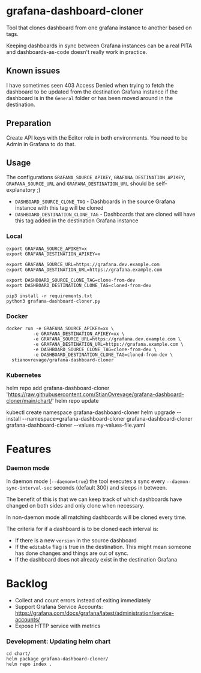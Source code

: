 # grafana-dashboard-cloner
Tool that clones dashboard from one grafana instance to another based on tags.

Keeping dashboards in sync between Grafana instances can be a real PITA and dashboards-as-code
doesn't really work in practice.


## Known issues

I have sometimes seen 403 Access Denied when trying to fetch the dashboard to be updated from the destination Grafana
instance if the dashboard is in the `General` folder or has been moved around in the destination.

## Preparation

Create API keys with the Editor role in both environments. You need to be Admin in Grafana to do that.

## Usage

The configurations `GRAFANA_SOURCE_APIKEY`, `GRAFANA_DESTINATION_APIKEY`, `GRAFANA_SOURCE_URL` and `GRAFANA_DESTINATION_URL` should be self-explanatory ;)

- `DASHBOARD_SOURCE_CLONE_TAG` - Dashboards in the source Grafana instance with this tag will be cloned
- `DASHBOARD_DESTINATION_CLONE_TAG` - Dashboards that are cloned will have this tag added in the destination Grafana instance

### Local

    export GRAFANA_SOURCE_APIKEY=x
    export GRAFANA_DESTINATION_APIKEY=x

    export GRAFANA_SOURCE_URL=https://grafana.dev.example.com
    export GRAFANA_DESTINATION_URL=https://grafana.example.com

    export DASHBOARD_SOURCE_CLONE_TAG=clone-from-dev
    export DASHBOARD_DESTINATION_CLONE_TAG=cloned-from-dev

    pip3 install -r requirements.txt
    python3 grafana-dashboard-cloner.py

### Docker

    docker run -e GRAFANA_SOURCE_APIKEY=xx \
              -e GRAFANA_DESTINATION_APIKEY=xx \
              -e GRAFANA_SOURCE_URL=https://grafana.dev.example.com \
              -e GRAFANA_DESTINATION_URL=https://grafana.example.com \
              -e DASHBOARD_SOURCE_CLONE_TAG=clone-from-dev \
              -e DASHBOARD_DESTINATION_CLONE_TAG=cloned-from-dev \
      stianovrevage/grafana-dashboard-cloner

### Kubernetes

  helm repo add grafana-dashboard-cloner 'https://raw.githubusercontent.com/StianOvrevage/grafana-dashboard-cloner/main/chart/'
  helm repo update

  kubectl create namespace grafana-dashboard-cloner
  helm upgrade --install --namespace=grafana-dashboard-cloner grafana-dashboard-cloner grafana-dashboard-cloner --values my-values-file.yaml

# Features

### Daemon mode

In daemon mode (`--daemon=true`) the tool executes a sync every `--daemon-sync-interval-sec` seconds (default 300) and sleeps in between.

The benefit of this is that we can keep track of which dashboards have changed on both sides and only clone when necessary.

In non-daemon mode all matching dashboards will be cloned every time.

The criteria for if a dashboard is to be cloned each interval is:
 - If there is a new `version` in the source dashboard
 - If the `editable` flag is true in the destination. This might mean someone has done changes and things are out of sync.
 - If the dashboard does not already exist in the destination Grafana

# Backlog

- Collect and count errors instead of exiting immediately
- Support Grafana Service Accounts: https://grafana.com/docs/grafana/latest/administration/service-accounts/
- Expose HTTP service with metrics

### Development: Updating helm chart

    cd chart/
    helm package grafana-dashboard-cloner/
    helm repo index .